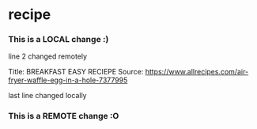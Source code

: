 # recipe 
### This is a LOCAL change :)
line 2 changed remotely

Title: BREAKFAST EASY RECIEPE
Source: https://www.allrecipes.com/air-fryer-waffle-egg-in-a-hole-7377995

last line changed locally
### This is a REMOTE change :O
